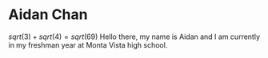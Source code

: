 # Aidan Chan
$sqrt(3)+sqrt(4) = sqrt(69)$
Hello there, my name is Aidan and I am currently in my freshman year at Monta Vista high school.
